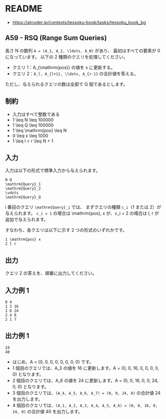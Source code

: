 # README
- <https://atcoder.jp/contests/tessoku-book/tasks/tessoku_book_bg>
## A59 - RSQ (Range Sum Queries)
長さ N の数列 `A = (A_1, A_2, \ldots, A_N)` があり、
最初はすべての要素が 0 になっています。
以下の 2 種類のクエリを処理してください。

* クエリ 1：A_{\mathrm{pos}} の値を x に更新する。
* クエリ 2：`A_l, A_{l+1}, \ldots, A_{r-1}` の合計値を答える。

ただし、与えられるクエリの数は全部で Q 個であるとします。
## 制約
* 入力はすべて整数である
* 1 \leq N \leq 100000
* 1 \leq Q \leq 100000
* 1 \leq \mathrm{pos} \leq N
* 0 \leq x \leq 1000
* 1 \leq l < r \leq N + 1
## 入力
入力は以下の形式で標準入力から与えられます。

```
N Q
\mathrm{Query}_1
\mathrm{Query}_2
\vdots
\mathrm{Query}_Q
```

i 番目のクエリ `\mathrm{Query}_i` では、
まずクエリの種類 `c_i`（1 または 2）が与えられます。
`c_i = 1` の場合は \mathrm{pos}, x が、c_i = 2 の場合は l, r が追加で与えられます。

すなわち、各クエリは以下に示す 2 つの形式のいずれかです。

```
1 \mathrm{pos} x
2 l r
```
## 出力
クエリ 2 の答えを、順番に出力してください。
## 入力例 1
```
8 4
1 3 16
1 6 24
2 4 8
2 1 7
```
## 出力例 1
```
24
40
```

* はじめ、A = (0, 0, 0, 0, 0, 0, 0, 0) です。
* 1 個目のクエリでは、A_3 の値を 16 に更新します。A = (0, 0, 16, 0, 0, 0, 0, 0) となります。
* 2 個目のクエリでは、A_6 の値を 24 に更新します。A = (0, 0, 16, 0, 0, 24, 0, 0) となります。
* 3 個目のクエリでは、`(A_4, A_5, A_6, A_7) = (0, 0, 24, 0)` の合計値 24 を出力します。
* 4 個目のクエリでは、`(A_1, A_2, A_3, A_4, A_5, A_6) = (0, 0, 16, 0, 24, 0)` の合計値 40 を出力します。
